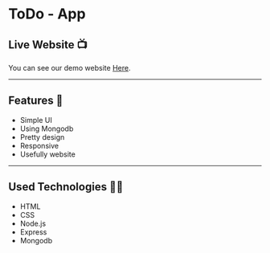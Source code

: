 # ToDo - App


## Live Website 📺

You can see our demo website [Here](https://todo-mongodb.onrender.com/).


---

## Features 🌟

* Simple UI
* Using Mongodb
* Pretty design
* Responsive
* Usefully website


---

## Used Technologies 👨‍💻

* HTML
* CSS
* Node.js
* Express
* Mongodb 


